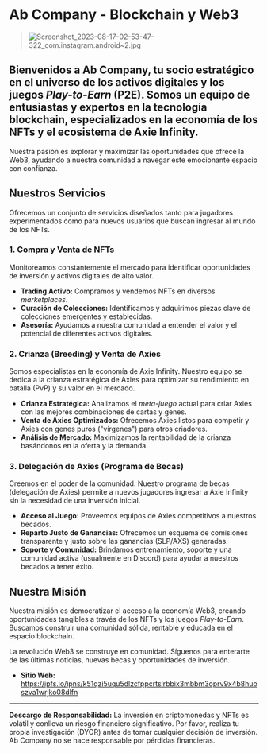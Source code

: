 # Ab Company - Blockchain y Web3

> ![Screenshot_2023-08-17-02-53-47-322_com.instagram.android~2.jpg](https://github.com/user-attachments/assets/c96b35a4-aaef-4d84-9371-16d7abfe21ef)
> 
> 



## Bienvenidos a **Ab Company**, tu socio estratégico en el universo de los activos digitales y los juegos *Play-to-Earn* (P2E). Somos un equipo de entusiastas y expertos en la tecnología blockchain, especializados en la economía de los NFTs y el ecosistema de Axie Infinity.

Nuestra pasión es explorar y maximizar las oportunidades que ofrece la Web3, ayudando a nuestra comunidad a navegar este emocionante espacio con confianza.

## Nuestros Servicios

Ofrecemos un conjunto de servicios diseñados tanto para jugadores experimentados como para nuevos usuarios que buscan ingresar al mundo de los NFTs.

### 1. Compra y Venta de NFTs

Monitoreamos constantemente el mercado para identificar oportunidades de inversión y activos digitales de alto valor.

* **Trading Activo:** Compramos y vendemos NFTs en diversos *marketplaces*.
* **Curación de Colecciones:** Identificamos y adquirimos piezas clave de colecciones emergentes y establecidas.
* **Asesoría:** Ayudamos a nuestra comunidad a entender el valor y el potencial de diferentes activos digitales.

### 2. Crianza (Breeding) y Venta de Axies

Somos especialistas en la economía de Axie Infinity. Nuestro equipo se dedica a la crianza estratégica de Axies para optimizar su rendimiento en batalla (PvP) y su valor en el mercado.

* **Crianza Estratégica:** Analizamos el *meta-juego* actual para criar Axies con las mejores combinaciones de cartas y genes.
* **Venta de Axies Optimizados:** Ofrecemos Axies listos para competir y Axies con genes puros ("vírgenes") para otros criadores.
* **Análisis de Mercado:** Maximizamos la rentabilidad de la crianza basándonos en la oferta y la demanda.

### 3. Delegación de Axies (Programa de Becas)

Creemos en el poder de la comunidad. Nuestro programa de becas (delegación de Axies) permite a nuevos jugadores ingresar a Axie Infinity sin la necesidad de una inversión inicial.

* **Acceso al Juego:** Proveemos equipos de Axies competitivos a nuestros becados.
* **Reparto Justo de Ganancias:** Ofrecemos un esquema de comisiones transparente y justo sobre las ganancias (SLP/AXS) generadas.
* **Soporte y Comunidad:** Brindamos entrenamiento, soporte y una comunidad activa (usualmente en Discord) para ayudar a nuestros becados a tener éxito.

## Nuestra Misión

Nuestra misión es democratizar el acceso a la economía Web3, creando oportunidades tangibles a través de los NFTs y los juegos *Play-to-Earn*. Buscamos construir una comunidad sólida, rentable y educada en el espacio blockchain.

La revolución Web3 se construye en comunidad. Síguenos para enterarte de las últimas noticias, nuevas becas y oportunidades de inversión.
* **Sitio Web:** https://ipfs.io/ipns/k51qzi5uqu5dlzcfppcrtslrbbix3mbbm3oprv9x4b8huoszva1wrjko08dlfn

---

**Descargo de Responsabilidad:** La inversión en criptomonedas y NFTs es volátil y conlleva un riesgo financiero significativo. Por favor, realiza tu propia investigación (DYOR) antes de tomar cualquier decisión de inversión. Ab Company no se hace responsable por pérdidas financieras.


